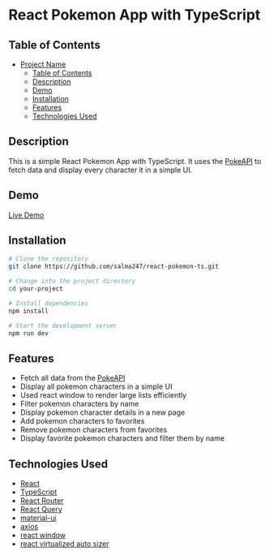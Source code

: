 # React Pokemon App with TypeScript

## Table of Contents

- [Project Name](#project-name)
  - [Table of Contents](#table-of-contents)
  - [Description](#description)
  - [Demo](#demo)
  - [Installation](#installation)
  - [Features](#features)
  - [Technologies Used](#technologies-used)

## Description

This is a simple React Pokemon App with TypeScript. It uses the [PokeAPI](https://pokeapi.co/) to fetch data and display every character it in a simple UI.

## Demo

[Live Demo](https://salma247.github.io/react-pokemon-ts/)

## Installation

```bash
# Clone the repository
git clone https://github.com/salma247/react-pokemon-ts.git

# Change into the project directory
cd your-project

# Install dependencies
npm install

# Start the development server
npm run dev
```

## Features

- Fetch all data from the [PokeAPI](https://pokeapi.co/)
- Display all pokemon characters in a simple UI
- Used react window to render large lists efficiently
- Filter pokemon characters by name
- Display pokemon character details in a new page
- Add pokemon characters to favorites
- Remove pokemon characters from favorites
- Display favorite pokemon characters and filter them by name

## Technologies Used

- [React](https://reactjs.org/)
- [TypeScript](https://www.typescriptlang.org/)
- [React Router](https://reactrouter.com/)
- [React Query](https://react-query.tanstack.com/)
- [material-ui](https://material-ui.com/)
- [axios](https://axios-http.com/)
- [react window](https://react-window.vercel.app/)
- [react virtualized auto sizer](https://github.com/bvaughn/react-virtualized-auto-sizer#readme)
